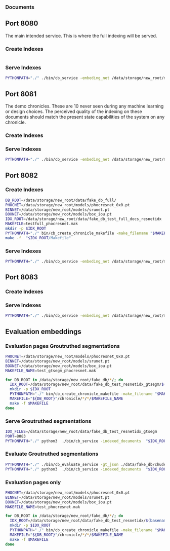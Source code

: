 ###   Documents


## Port 8080
The main intended service. This is where the full indexing will be served.
### Create Indexes
```bash
```

### Serve Indexes
```bash
PYTHONPATH="./" ./bin/cb_service -embeding_net /data/storage/new_root/models/phocresnet_0x0.pt  -indexed_documents /data/storage/new_root/data/all_idx/*pickle -port 8080 -document_root '/data/archiv/public/'
```

## Port 8081
The demo chronicles. These are 10 never seen during any machine learning or design choices. The perceived quality of the indexing on these documents should match the present state capabilities of the system on any chronicle.
### Create Indexes

### Serve Indexes
```bash
PYTHONPATH="./" ./bin/cb_service -embeding_net /data/storage/new_root/models/phocresnet_0x0.pt  -indexed_documents /data/storage/new_root/data/demo_idx/*pickle -port 8081 -document_root '/data/archiv/public/'
```


## Port 8082
### Create Indexes
```bash
DB_ROOT=/data/storage/new_root/data/fake_db_full/
PHOCNET=/data/storage/new_root/models/phocresnet_0x0.pt
BINNET=/data/storage/new_root/models/srunet.pt
BOXNET=/data/storage/new_root/models/box_iou.pt
IDX_ROOT=/data/storage/new_root/data/fake_db_test_full_docs_resnetidx
MAKEFILE=testfull_phocresnet.mak
mkdir -p $IDX_ROOT
PYTHONPATH="./" bin/cb_create_chronicle_makefile -make_filename "$MAKEFILE" -db_root $DB_ROOT  -archive_location $IDX_ROOT -chronicle_paths $DB_ROOT/chronicle/*/* -aux_proposals_postfix .words.json    -phocnet_path $PHOCNET
make -f  "$IDX_ROOT/Makefile"
```

### Serve Indexes
```bash
PYTHONPATH="./" ./bin/cb_service -embeding_net /data/storage/new_root/models/phocresnet_0x0.pt  -indexed_documents /data/storage/new_root/data/fake_db_test_full_docs_resnetidx/*pickle -port 8082 -document_root '/data/archiv/public/'
```


## Port 8083
### Create Indexes

### Serve Indexes
```bash
PYTHONPATH="./" ./bin/cb_service -embeding_net /data/storage/new_root/models/phocresnet_0x0.pt  -indexed_documents /data/storage/new_root/data/fake_db_test_resnetidx/*pickle -port 8083 -document_root '/data/archiv/public/'
```



## Evaluation embeddings

### Evaluation pages Groutruthed segmentations
```bash
PHOCNET=/data/storage/new_root/models/phocresnet_0x0.pt
BINNET=/data/storage/new_root/models/srunet.pt
BOXNET=/data/storage/new_root/models/box_iou.pt
MAKEFILE_NAME=test_gtsegm_phocresnet.mak

for DB_ROOT in /data/storage/new_root/fake_db/*/; do  
  IDX_ROOT=/data/storage/new_root/data/fake_db_test_resnetidx_gtsegm/$(basename DB_ROOT)
  mkdir -p $IDX_ROOT
  PYTHONPATH="./" bin/cb_create_chronicle_makefile -make_filename "$MAKEFILE_NAME" -db_root $DB_ROOT  -archive_location $IDX_ROOT -chronicle_paths $DB_ROOT/chronicle/*/* -aux_proposals_postfix .gt.json    -phocnet_path $PHOCNET
  MAKEFILE="${DB_ROOT}"/chronicle/*/*/$MAKEFILE_NAME 
  make -f $MAKEFILE
done

```

### Serve Groutruthed segmentations
```bash
IDX_FILES=/data/storage/new_root/data/fake_db_test_resnetidx_gtsegm
PORT=8083
PYTHONPATH="./" python3  ./bin/cb_service -indexed_documents  "$IDX_ROOT"/*.pickle -embeding_net $NET -port $PORT -document_root '/data/archiv/public/'

```

### Evaluate Groutruthed segmentations
```bash
PYTHONPATH="./" ./bin/cb_evaluate_service -gt_json ./data/fake_db/chudenice_2/chronicle/*/*/*gt.json -rectangles_per_document 10000000 -iou_threshold .005 -port 8083
PYTHONPATH="./" python3  ./bin/cb_service -indexed_documents  "$IDX_ROOT"/*.pickle -embeding_net $NET -port $PORT -document_root '/data/archiv/public/'

```



### Evaluation pages only
```bash
PHOCNET=/data/storage/new_root/models/phocresnet_0x0.pt
BINNET=/data/storage/new_root/models/srunet.pt
BOXNET=/data/storage/new_root/models/box_iou.pt
MAKEFILE_NAME=test_phocresnet.mak

for DB_ROOT in /data/storage/new_root/fake_db/*/; do
  IDX_ROOT=/data/storage/new_root/data/fake_db_test_resnetidx/$(basename DB_ROOT)
  mkdir -p $IDX_ROOT
  PYTHONPATH="./" bin/cb_create_chronicle_makefile -make_filename "$MAKEFILE_NAME" -db_root $DB_ROOT  -archive_location $IDX_ROOT -chronicle_paths $DB_ROOT/chronicle/*/* -aux_proposals_postfix .words.json    -phocnet_path $PHOCNET
  MAKEFILE="${DB_ROOT}"/chronicle/*/*/$MAKEFILE_NAME 
  make -f $MAKEFILE
done

```

